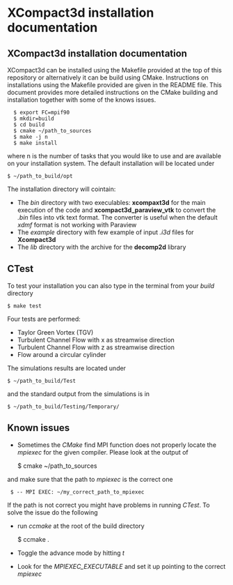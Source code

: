 XCompact3d installation documentation
=====================================

## XCompact3d installation documentation


XCompact3d can be installed using the Makefile provided at the top of this repository or alternatively it can 
be build using CMake. 
Instructions on installations using the Makefile provided are given in the README file.
This document provides more detailed instructions on the CMake building and installation together with 
some of the knows issues. 

```
  $ export FC=mpif90
  $ mkdir=build
  $ cd build
  $ cmake ~/path_to_sources
  $ make -j n
  $ make install 
```
where n is the number of tasks that you would like to use and are available on your installation system. 
The default installation will be located under 

    $ ~/path_to_build/opt

The installation directory will cointain:
* The *bin* directory with two execulables: **xcompaxt3d** for the main execution of the code and **xcompact3d_paraview_vtk** to convert the *.bin* files into vtk text format. The converter is useful when the default *xdmf* format is not working with Paraview
* The *example* directory with few example of input *.i3d* files for **Xcompact3d**
* The *lib* directory with the archive for the **decomp2d** library

## CTest
To test your installation you can also type in the terminal from your *build* directory

    $ make test

Four tests are performed:
* Taylor Green Vortex (TGV)
* Turbulent Channel Flow with x as streamwise direction
* Turbulent Channel Flow with z as streamwise direction
* Flow around a circular cylinder

The simulations results are located under 

    $ ~/path_to_build/Test

and the standard output from the simulations is in 

    $ ~/path_to_build/Testing/Temporary/

## Known issues
* Sometimes the *CMake* find MPI function does not properly locate the *mpiexec* for the given compiler. Please look at the output of 

     $ cmake ~/path_to_sources

and make sure that the path to *mpiexec* is the correct one

     $ -- MPI EXEC: ~/my_correct_path_to_mpiexec

If the path is not correct you might have problems in running *CTest*.
To solve the issue do the following 
  * run *ccmake* at the root of the build directory

     $ ccmake . 

  * Toggle the advance mode by hitting *t*
  * Look for the *MPIEXEC_EXECUTABLE* and set it up pointing to the correct *mpiexec*




